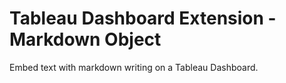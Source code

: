 # Tableau Dashboard Extension - Markdown Object

Embed text with markdown writing on a Tableau Dashboard.
